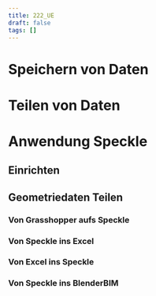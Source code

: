 ```yaml
---
title: 222_UE
draft: false
tags: []
---
```

 



# Speichern von Daten







# Teilen von Daten



# Anwendung Speckle

## Einrichten 




## Geometriedaten Teilen


### Von Grasshopper aufs Speckle


### Von Speckle ins Excel


### Von Excel ins Speckle


### Von Speckle ins BlenderBIM






